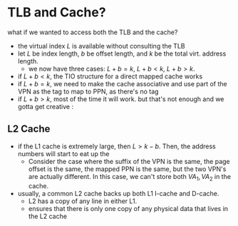 # TLB and Cache?
what if we wanted to access both the TLB and the cache?
- the virtual index $L$ is available without consulting the TLB
- let $L$ be index length, $b$ be offset length, and $k$ be the total virt. address length.
	- we now have three cases: $L + b = k$, $L + b < k$, $L + b > k$.
- if $L + b < k$, the TIO structure for a direct mapped cache works
- if $L + b = k$, we need to make the cache associative and use part of the VPN as the tag to map to PPN, as there's no tag
- if $L + b > k$, most of the time it will work. but that's not enough and we gotta get creative :
## L2 Cache
- if the L1 cache is extremely large, then $L > k - b$. Then, the address numbers will start to eat up the 
	- Consider the case where the suffix of the VPN is the same, the page offset is the same, the mapped PPN is the same, but the two VPN's are actually different. In this case, we can't store both $VA_1, VA_2$ in the cache.
- usually, a common L2 cache backs up both L1 I-cache and D-cache. 
	- L2 has a copy of any line in either L1.
	- ensures that there is only one copy of any physical data that lives in the L2 cache